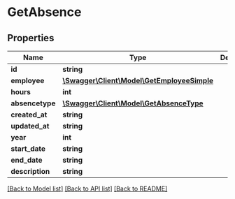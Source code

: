 # GetAbsence

## Properties

 Name            | Type                                                                | Description | Notes      
-----------------|---------------------------------------------------------------------|-------------|------------
 **id**          | **string**                                                          |             | [optional] 
 **employee**    | [**\Swagger\Client\Model\GetEmployeeSimple**](GetEmployeeSimple.md) |             | [optional] 
 **hours**       | **int**                                                             |             | [optional] 
 **absencetype** | [**\Swagger\Client\Model\GetAbsenceType**](GetAbsenceType.md)       |             | [optional] 
 **created_at**  | **string**                                                          |             | [optional] 
 **updated_at**  | **string**                                                          |             | [optional] 
 **year**        | **int**                                                             |             | [optional] 
 **start_date**  | **string**                                                          |             | [optional] 
 **end_date**    | **string**                                                          |             | [optional] 
 **description** | **string**                                                          |             | [optional] 

[[Back to Model list]](../../README.md#documentation-for-models) [[Back to API list]](../../README.md#documentation-for-api-endpoints) [[Back to README]](../../README.md)


